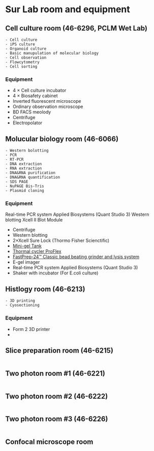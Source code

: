 # Sur Lab room and equipment

## Cell culture room (46-6296, PCLM Wet Lab)
```
- Cell culture
- iPS culture
- Organoid culture
- Basic manupulation of molecular biology
- Cell observation
- Flowcytometry
- Cell sorting
```
### Equipment

- 4 × Cell culture incubator 
- 4 × Biosafety cabinet
- Inverted fluorescent microscope
- Ordinary observation microscope
- BD FACS meolody
- Centrifuge
- Electropolator


## Molucular biology room (46-6066)
```
- Western bolotting
- PCR
- RT-PCR
- DNA extraction
- RNA extraction
- DNA&RNA purification
- DNA&RNA quantification
- SDS PAGE
- NuPAGE Bis-Tris
- Plasmid cloning
```
### Equipment

Real-time PCR system Applied Biosystems (Quant Studio 3)
Western blotting Xcell II Blot Module

- Centrifuge
- Western blotting
- 2×Xcell Sure Lock (Thormo Fisher Scienctific)
- [Mini-gel Tank](https://www.thermofisher.com/order/catalog/product/A25977)
- [Thormal cycler ProFlex](https://www.thermofisher.com/us/en/home/life-science/pcr/thermal-cyclers-realtime-instruments/thermal-cyclers/proflex-pcr-system.html)
- [ FastPrep-24™ Classic bead beating grinder and lysis system](https://www.mpbio.com/us/fastprep-24-classic-instrument-1-each)
- E-gel imager
- Real-time PCR system Applied Biosystems (Quant Studio 3)
- Shaker with incubator (For E.coli culture)

## Histlogy room (46-6213)

```
- 3D printing
- Cyosectioning
```
### Equipment

- Form 2 3D printer
-  
## Slice preparation room (46-6215)

```

```

## Two photon room #1 (46-6221)
```bash

```
## Two photon room #2 (46-6222)
```bash

```
## Two photon room #3 (46-6226)
```bash

```
## Confocal microscope room #
```bash

```


